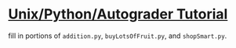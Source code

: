 # [Unix/Python/Autograder Tutorial](http://inst.eecs.berkeley.edu/~cs188/pacman/tutorial.html)

fill in portions of `addition.py`, `buyLotsOfFruit.py`, and `shopSmart.py`.
